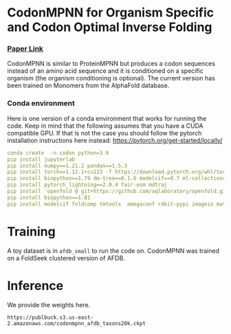 # CodonMPNN for Organism Specific and Codon Optimal Inverse Folding

### [Paper Link]([XXX](https://arxiv.org/abs/2409.17265))

CodonMPNN is similar to ProteinMPNN but produces a codon sequences instead of an amino acid sequence and it is conditioned on a specific organism (the organism conditioning is optional).
The current version has been trained on Monomers from the AlphaFold database. 

### Conda environment
Here is one version of a conda environment that works for running the code. Keep in mind that the following assumes that you have a CUDA compatible GPU.
If that is not the case you should follow the pytorch installation instructions here instead: https://pytorch.org/get-started/locally/

```yaml
conda create  -n codon python=3.9
pip install jupyterlab
pip install numpy==1.21.2 pandas==1.5.3
pip install torch==1.12.1+cu113 -f https://download.pytorch.org/whl/torch_stable.html
pip install biopython==1.79 dm-tree==0.1.6 modelcif==0.7 ml-collections==0.1.0 scipy==1.7.1 absl-py einops
pip install pytorch_lightning==2.0.4 fair-esm mdtraj 
pip install 'openfold @ git+https://github.com/aqlaboratory/openfold.git@5484c38'
pip install biopython==1.81
pip install modelcif foldcomp tmtools  omegaconf rdkit-pypi imageio matplotlib plotly wandb torchdiffeq jupyterlab gpustat gemmi h5py deeptime 
```

# Training
A toy dataset is in `afdb_small` to run the code on. CodonMPNN was trained on a FoldSeek clustered version of AFDB.

# Inference
We provide the weights here.
```
https://publbuck.s3.us-east-2.amazonaws.com/codonmpnn_afdb_taxons20k.ckpt
```
